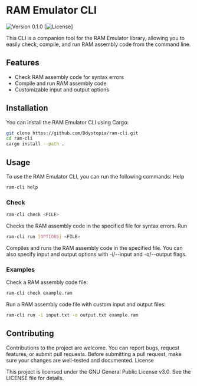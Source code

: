 # RAM Emulator CLI

![Version 0.1.0](https://img.shields.io/badge/version-0.1.0-blue.svg)
[![License](https://img.shields.io/badge/license-GNU3-blue.svg)]

This CLI is a companion tool for the RAM Emulator library, allowing you to
easily check, compile, and run RAM assembly code from the command line.

## Features

- Check RAM assembly code for syntax errors
- Compile and run RAM assembly code
- Customizable input and output options

## Installation

You can install the RAM Emulator CLI using Cargo:

```bash
git clone https://github.com/Ddystopia/ram-cli.git
cd ram-cli
cargo install --path .
```

## Usage

To use the RAM Emulator CLI, you can run the following commands: Help

```bash
ram-cli help
```

### Check

```bash
ram-cli check <FILE>
```

Checks the RAM assembly code in the specified file for syntax errors. Run

```bash
ram-cli run [OPTIONS] <FILE>
```

Compiles and runs the RAM assembly code in the specified file. You can also
specify input and output options with -i/--input and -o/--output flags.

### Examples

Check a RAM assembly code file:

```bash
ram-cli check example.ram
```

Run a RAM assembly code file with custom input and output files:

```bash
ram-cli run -i input.txt -o output.txt example.ram
```

## Contributing

Contributions to the project are welcome. You can report bugs, request features,
or submit pull requests. Before submitting a pull request, make sure your
changes are well-tested and documented. License

This project is licensed under the GNU General Public License v3.0. See the
LICENSE file for details.
